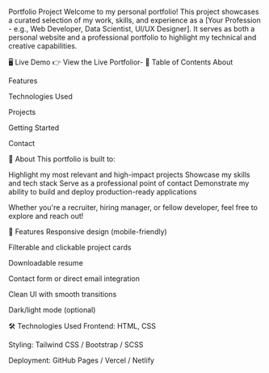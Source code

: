 Portfolio Project
Welcome to my personal portfolio! This project showcases a curated selection of my work, skills, and experience as a [Your Profession - e.g., Web Developer, Data Scientist, UI/UX Designer]. It serves as both a personal website and a professional portfolio to highlight my technical and creative capabilities.

🖥️ Live Demo
👉 View the Live Portfolior-	
📌 Table of Contents
About

Features

Technologies Used

Projects

Getting Started

Contact

📖 About
This portfolio is built to:

Highlight my most relevant and high-impact projects
Showcase my skills and tech stack
Serve as a professional point of contact
Demonstrate my ability to build and deploy production-ready applications

Whether you're a recruiter, hiring manager, or fellow developer, feel free to explore and reach out!

🚀 Features
Responsive design (mobile-friendly)

Filterable and clickable project cards

Downloadable resume

Contact form or direct email integration

Clean UI with smooth transitions

Dark/light mode (optional)

🛠️ Technologies Used
Frontend: HTML, CSS

Styling: Tailwind CSS / Bootstrap / SCSS

Deployment: GitHub Pages / Vercel / Netlify
